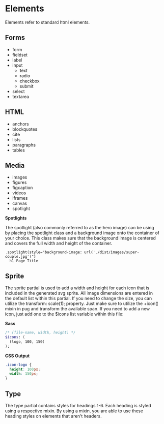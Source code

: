 # Elements

Elements refer to standard html elements.

## Forms

* form
* fieldset
* label
* input
  * text
  * radio
  * checkbox
  * submit
* select
* textarea

## HTML

* anchors
* blockquotes
* cite
* lists
* paragraphs
* tables

## Media

* images
* figures
* figcaption
* videos
* iframes
* canvas
* spotlight

**Spotlights**

The spotlight (also commonly referred to as the hero image) can be using by placing the spotlight class and a background image onto the container of your choice. This class makes sure that the background image is centered and covers the full width and height of the container.

```pug
.spotlight(style="background-image: url('./dist/images/super-couple.jpg')")
  h1 Page Title
```

## Sprite

The sprite partial is used to add a width and height for each icon that is included in the generated svg sprite. All image dimensions are entered in the default list within this partial. If you need to change the size, you can utilize the transform: scale(1); property. Just make sure to utilize the +icon() mixin in pug and transform the available span. If you need to add a new icon, just add one to the $icons list variable within this file:

**Sass**

```sass
/* (file-name, width, height) */
$icons: (
  (logo, 100, 150)
);
```

**CSS Output**

```css
.icon-logo {
  height: 100px;
  width: 150px;
}
```

## Type

The type partial contains styles for headings 1-6. Each heading is styled using a respective mixin. By using a mixin, you are able to use these heading styles on elements that aren't headers.